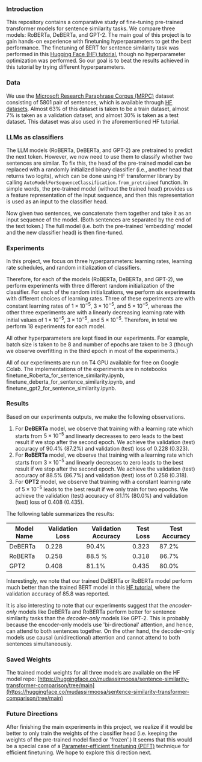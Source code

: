### Introduction

This repository contains a comparative study of fine-tuning pre-trained transformer models for sentence similarity tasks. We compare three models: RoBERTa, DeBERTa, and GPT-2. The main goal of this project is to gain hands-on experience with finetuning hyperparameters to get the best performance. The finetuning of BERT for sentence similarity task was performed in this [Hugging Face (HF) tutorial](https://huggingface.co/learn/llm-course/chapter3/3?fw=pt), though no hyperparameter optimization was performed. So our goal is to beat the results achieved in this tutorial by trying different hyperparameters.

### Data

We use the [Microsoft Research Paraphrase Corpus (MRPC)](https://aclanthology.org/I05-5002.pdf) dataset consisting of $5801$ pair of sentences, which is available through [HF datasets](https://huggingface.co/datasets/nyu-mll/glue/viewer/mrpc?views%5B%5D=mrpc_train). Almost 63% of this dataset is taken to be a train dataset, almost 7% is taken as a validation dataset, and almost 30% is taken as a test dataset. This dataset was also used in the aforementioned HF tutorial. 


### LLMs as classifiers

The LLM models (RoBERTa, DeBERTa, and GPT-2) are pretrained to predict the next token. However, we now need to use them to classify whether two sentences are similar. To fix this, the head of the pre-trained model can be replaced with a randomly initialized binary classifier (i.e., another head that returns two logits), which can be done using HF transformer library by calling `AutoModelForSequenceClassification.from_pretrained` function. In simple words, the pre-trained model (without the trained head) provides us a feature representation of the input sequence, and then this representation is used as an input to the classifier head.

Now given two sentences, we concatenate them together and take it as an input sequence of the model. (Both sentences are separated by the end of the text token.) The full model (i.e. both the pre-trained 'embedding' model and the new classifier head) is then fine-tuned. 

### Experiments

In this project, we focus on three hyperparameters: learning rates, learning rate schedules, and random initialization of classifiers.

Therefore, for each of the models (RoBERTa, DeBERTa, and GPT-2), we perform experiments with three different random initialization of the classifier. For each of the random initializations, we perform six experiments with different choices of learning rates. Three of these experiments are with constant learning rates of $1\times 10^{-5}$, $3\times 10^{-5}$, and $5\times 10^{-5}$, whereas the other three experiments are with a linearly decreasing learning rate with initial values of $1\times 10^{-5}$, $3\times 10^{-5}$, and $5\times 10^{-5}$. Therefore, in total we perform 18 experiments for each model. 

All other hyperparameters are kept fixed in our experiments. For example, batch size is taken to be 8 and number of epochs are taken to be 3 (though we observe overfitting in the third epoch in most of the experiments.)

All of our experiments are run on T4 GPU available for free on Google Colab. The implementations of the experiments are in notebooks finetune_Roberta_for_sentence_similarity.ipynb, finetune_deberta_for_sentence_similarity.ipynb, and finetune_gpt2_for_sentence_similarity.ipynb.

### Results

Based on our experiments outputs, we make the following observations. 

1. For **DeBERTa** model, we observe that training with a learning rate which starts from $5\times 10^{-5}$ and linearly decreases to zero leads to the best result if we stop after the second epoch. We achieve the validation (test) accuracy of 90.4% (87.2%) and validation (test) loss of 0.228 (0.323).
2. For **RoBERTa** model, we observe that training with a learning rate which starts from $3\times 10^{-5}$ and linearly decreases to zero leads to the best result if we stop after the second epoch. We achieve the validation (test) accuracy of 88.5% (86.7%) and validation (test) loss of 0.258 (0.318).
3. For **GPT2** model, we observe that training with a constant learning rate of $5\times 10^{-5}$ leads to the best result if we only train for two epochs. We achieve the validation (test) accuracy of 81.1% (80.0%) and validation (test) loss of 0.408 (0.435).

The following table summarizes the results:

| Model Name  | Validation Loss | Validation Accuracy |Test Loss| Test Accuracy |
|-------|----------|----------|----------|----------|
| DeBERTa | 0.228  | 90.4% | 0.323| 87.2%|
| RoBERTa   | 0.258  | 88.5 %   | 0.318| 86.7%|
| GPT2 | 0.408  | 81.1%    | 0.435| 80.0%|

Interestingly, we note that our trained DeBERTa or RoBERTa model perform much better than the trained BERT model in this [HF tutorial](https://huggingface.co/learn/llm-course/chapter3/3?fw=pt), where the validation accuracy of 85.8 was reported. 

It is also interesting to note that our experiments suggest that the *encoder-only* models like DeBERTa and RoBERTa perform better for sentence similarity tasks than the *decoder-only* models like GPT-2. This is probably because the encoder-only models use 'bi-directional' attention, and hence, can attend to both sentences together. On the other hand, the decoder-only models use causal (unidirectional) attention and cannot attend to both sentences simultaneously.

### Saved Weights

The trained model weights for all three models are available on the HF model repo: [https://huggingface.co/mudassirmoosa/sentence-similarity-transformer-comparison/tree/main](https://huggingface.co/mudassirmoosa/sentence-similarity-transformer-comparison/tree/main)

### Future Directions

After finishing the main experiments in this project, we realize if it would be better to only train the weights of the classifier head (i.e. keeping the weights of the pre-trained model fixed or 'frozen'.) It seems that this would be a special case of a [Parameter-efficient finetuning (PEFT)](https://github.com/huggingface/peft) technique for efficient finetuning. We hope to explore this direction next. 

